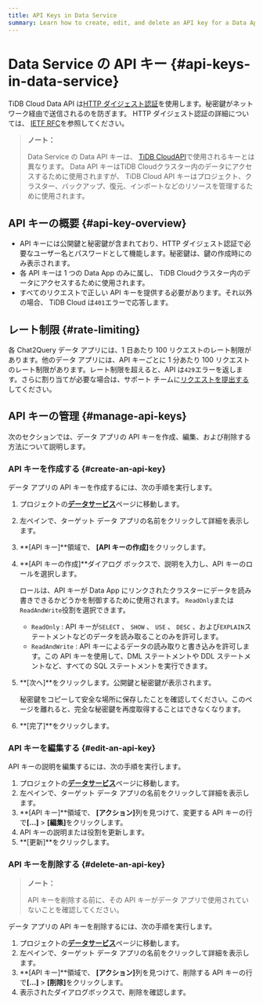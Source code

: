 ```yaml
---
title: API Keys in Data Service
summary: Learn how to create, edit, and delete an API key for a Data App.
---
```


# Data Service の API キー {#api-keys-in-data-service}

TiDB Cloud Data API は[HTTP ダイジェスト認証](https://en.wikipedia.org/wiki/Digest_access_authentication)を使用します。秘密鍵がネットワーク経由で送信されるのを防ぎます。 HTTP ダイジェスト認証の詳細については、 [IETF RFC](https://datatracker.ietf.org/doc/html/rfc7616)を参照してください。

> **ノート：**
>
> Data Service の Data API キーは、 [TiDB CloudAPI](https://docs.pingcap.com/tidbcloud/api/v1beta#section/Authentication)で使用されるキーとは異なります。 Data API キーはTiDB Cloudクラスター内のデータにアクセスするために使用されますが、 TiDB Cloud API キーはプロジェクト、クラスター、バックアップ、復元、インポートなどのリソースを管理するために使用されます。

## API キーの概要 {#api-key-overview}

-   API キーには公開鍵と秘密鍵が含まれており、HTTP ダイジェスト認証で必要なユーザー名とパスワードとして機能します。秘密鍵は、鍵の作成時にのみ表示されます。
-   各 API キーは 1 つの Data App のみに属し、 TiDB Cloudクラスター内のデータにアクセスするために使用されます。
-   すべてのリクエストで正しい API キーを提供する必要があります。それ以外の場合、 TiDB Cloud は`401`エラーで応答します。

## レート制限 {#rate-limiting}

各 Chat2Query データ アプリには、1 日あたり 100 リクエストのレート制限があります。他のデータ アプリには、API キーごとに 1 分あたり 100 リクエストのレート制限があります。レート制限を超えると、API は`429`エラーを返します。さらに割り当てが必要な場合は、サポート チームに[リクエストを提出する](https://support.pingcap.com/hc/en-us/requests/new?ticket_form_id=7800003722519)してください。

## API キーの管理 {#manage-api-keys}

次のセクションでは、データ アプリの API キーを作成、編集、および削除する方法について説明します。

### API キーを作成する {#create-an-api-key}

データ アプリの API キーを作成するには、次の手順を実行します。

1.  プロジェクトの[**データサービス**](https://tidbcloud.com/console/data-service)ページに移動します。

2.  左ペインで、ターゲット データ アプリの名前をクリックして詳細を表示します。

3.  **[API キー]**領域で、 <strong>[API キーの作成]</strong>をクリックします。

4.  **[API キーの作成]**ダイアログ ボックスで、説明を入力し、API キーのロールを選択します。

    ロールは、API キーが Data App にリンクされたクラスターにデータを読み書きできるかどうかを制御するために使用されます。 `ReadOnly`または`ReadAndWrite`役割を選択できます。

    -   `ReadOnly` : API キーが`SELECT` 、 `SHOW` 、 `USE` 、 `DESC` 、および`EXPLAIN`ステートメントなどのデータを読み取ることのみを許可します。
    -   `ReadAndWrite` : API キーによるデータの読み取りと書き込みを許可します。この API キーを使用して、DML ステートメントや DDL ステートメントなど、すべての SQL ステートメントを実行できます。

5.  **[次へ]**をクリックします。公開鍵と秘密鍵が表示されます。

    秘密鍵をコピーして安全な場所に保存したことを確認してください。このページを離れると、完全な秘密鍵を再度取得することはできなくなります。

6.  **[完了]**をクリックします。

### API キーを編集する {#edit-an-api-key}

API キーの説明を編集するには、次の手順を実行します。

1.  プロジェクトの[**データサービス**](https://tidbcloud.com/console/data-service)ページに移動します。
2.  左ペインで、ターゲット データ アプリの名前をクリックして詳細を表示します。
3.  **[API キー]**領域で、 <strong>[アクション]</strong>列を見つけて、変更する API キーの行で<strong>[...]</strong> &gt; <strong>[編集]</strong>をクリックします。
4.  API キーの説明または役割を更新します。
5.  **[更新]**をクリックします。

### API キーを削除する {#delete-an-api-key}

> **ノート：**
>
> API キーを削除する前に、その API キーがデータ アプリで使用されていないことを確認してください。

データ アプリの API キーを削除するには、次の手順を実行します。

1.  プロジェクトの[**データサービス**](https://tidbcloud.com/console/data-service)ページに移動します。
2.  左ペインで、ターゲット データ アプリの名前をクリックして詳細を表示します。
3.  **[API キー]**領域で、 <strong>[アクション]</strong>列を見つけて、削除する API キーの行で<strong>[...]</strong> &gt; <strong>[削除]</strong>をクリックします。
4.  表示されたダイアログボックスで、削除を確認します。
